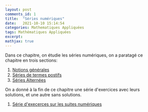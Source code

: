 ```yaml
---
layout: post
comments_id: 1
title:  "Séries numériques"
date:   2021-10-10 15:14:54
categories: Mathematiques Appliquées
tags: Mathématiques Appliquées
excerpt: 
mathjax: true
---
```


Dans ce chapitre, on étudie les séries numériques, on a paratagé ce chapitre en trois sections:

1. [Notions générales](https://drive.google.com/file/d/1G6JrK1xNWVjoHv-xJaSRDsy4AgTJ10jO/view?usp=sharing)
2. [Séries de termes postifs](https://drive.google.com/file/d/1G6JrK1xNWVjoHv-xJaSRDsy4AgTJ10jO/view?usp=sharing)
3. [Séries Alternées](https://drive.google.com/file/d/1G6JrK1xNWVjoHv-xJaSRDsy4AgTJ10jO/view?usp=sharing)



On a donné à la fin de ce chapitre une série d'exercices avec leurs solutions, et une autre sans solutions.

1. [Série d'execerces sur les suites numériques](https://drive.google.com/file/d/163uOgbLi4VjlMj2JvYpkXR_IHewS5ebl/view)



